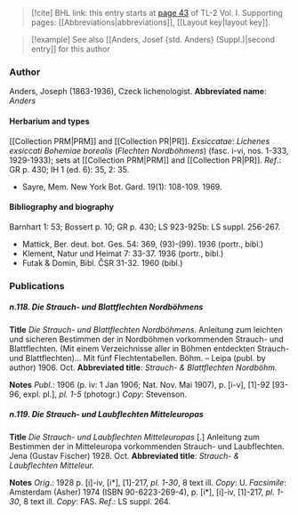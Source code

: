 > [!cite] BHL link: this entry starts at [page 43](https://www.biodiversitylibrary.org/page/33120174) of TL-2 Vol. I.
> Supporting pages: [[Abbreviations|abbreviations]], [[Layout key|layout key]].

> [!example] See also [[Anders, Josef {std. Anders} (Suppl.)|second entry]] for this author

### Author

Anders, Joseph (1863-1936), Czeck lichenologist. 
**Abbreviated name**: *Anders*

#### Herbarium and types

[[Collection PRM|PRM]] and [[Collection PR|PR]].
*Exsiccatae*: *Lichenes exsiccati Bohemiae borealis* (*Flechten Nordböhmens*) (fasc. i-vi, nos. 1-333, 1929-1933); sets at [[Collection PRM|PRM]] and [[Collection PR|PR]].
*Ref*.: GR p. 430; IH 1 (ed. 6): 35, 2: 35.
- Sayre, Mem. New York Bot. Gard. 19(1): 108-109. 1969.

#### Bibliography and biography

Barnhart 1: 53; Bossert p. 10; GR p. 430; LS 923-925b: LS suppl. 256-267.
- Mattick, Ber. deut. bot. Ges. 54: 369, (93)-(99). 1936 (portr., bibl.)
- Klement, Natur und Heimat 7: 33-37. 1936 (portr., bibl.)
- Futak & Domin, Bibl. ČSR 31-32. 1960 (bibl.)

### Publications

##### n.118. Die Strauch- und Blattflechten Nordböhmens

**Title**
*Die Strauch- und Blattflechten Nordböhmens*. Anleitung zum leichten und sicheren Bestimmen der in Nordböhmen vorkommenden Strauch- und Blattflechten. (Mit einem Verzeichnisse aller in Böhmen entdeckten Strauch- und Blattflechten)... Mit fünf Flechtentabellen. Böhm. – Leipa (publ. by author) 1906. Oct.
**Abbreviated title**: *Strauch- & Blattflechten Nordböhm.*

**Notes**
*Publ*.: 1906 (p. iv: 1 Jan 1906; Nat. Nov. Mai 1907), p. \[i-v\], \[1\]-92 \[93-96, expl. pl.\], *pl. 1-5* (photogr.) *Copy*: Stevenson.

##### n.119. Die Strauch- und Laubflechten Mitteleuropas

**Title**
*Die Strauch- und Laubflechten Mitteleuropas* \[.\] Anleitung zum Bestimmen der in Mitteleuropa vorkommenden Strauch- und Laubflechten. Jena (Gustav Fischer) 1928. Oct.
**Abbreviated title**: *Strauch- & Laubflechten Mitteleur.*

**Notes**
*Orig*.: 1928 p. \[i\]-iv, \[i\*\], \[1\]-217, *pl. 1-30*, 8 text ill. *Copy*: U.
*Facsimile*: Amsterdam (Asher) 1974 (ISBN 90-6223-269-4), p. \[i\*\], \[i\]-iv, \[1\]-217, *pl. 1-30*, 8 text ill. *Copy*: FAS.
*Ref*.: LS suppl. 264.

